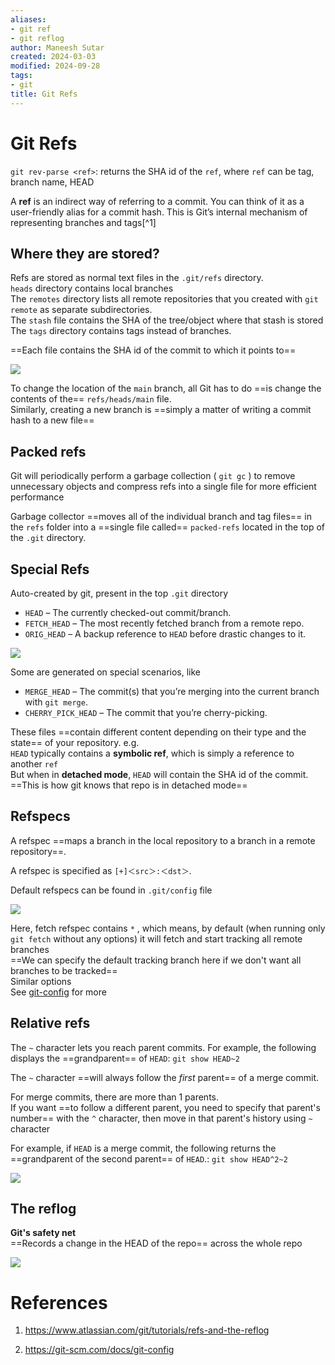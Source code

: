 ```yaml
---
aliases:
- git ref
- git reflog
author: Maneesh Sutar
created: 2024-03-03
modified: 2024-09-28
tags:
- git
title: Git Refs
---
```


# Git Refs

`git rev-parse <ref>`: returns the SHA id of the `ref`, where `ref` can be tag, branch name, HEAD

A **ref** is an indirect way of referring to a commit. You can think of it as a user-friendly alias for a commit hash. This is Git’s internal mechanism of representing branches and tags[^1]

## Where they are stored?

Refs are stored as normal text files in the `.git/refs` directory.  
`heads` directory contains local branches  
The `remotes` directory lists all remote repositories that you created with `git remote` as separate subdirectories.  
The `stash` file contains the SHA of the tree/object where that stash is stored  
The `tags` directory contains tags instead of branches.

==Each file contains the SHA id of the commit to which it points to==

![](Artifacts/git_refs.png)

To change the location of the `main` branch, all Git has to do ==is change the contents of the== `refs/heads/main` file.  
Similarly, creating a new branch is ==simply a matter of writing a commit hash to a new file==

## Packed refs

Git will periodically perform a garbage collection ( `git gc` ) to remove unnecessary objects and compress refs into a single file for more efficient performance

Garbage collector ==moves all of the individual branch and tag files== in the `refs` folder into a ==single file called== `packed-refs` located in the top of the `.git` directory.

## Special Refs

Auto-created by git, present in the top `.git` directory

* `HEAD` – The currently checked-out commit/branch.
* `FETCH_HEAD` – The most recently fetched branch from a remote repo.
* `ORIG_HEAD` – A backup reference to `HEAD` before drastic changes to it.

![](Artifacts/git_special_refs.png)

Some are generated on special scenarios, like

* `MERGE_HEAD` – The commit(s) that you’re merging into the current branch with `git merge`.
* `CHERRY_PICK_HEAD` – The commit that you’re cherry-picking.

These files ==contain different content depending on their type and the state== of your repository. e.g.  
`HEAD` typically contains a **symbolic ref**, which is simply a reference to another `ref`  
But when in **detached mode**, `HEAD` will contain the SHA id of the commit. ==This is how git knows that repo is in detached mode==

## Refspecs

A refspec ==maps a branch in the local repository to a branch in a remote repository==.

A refspec is specified as `[+]＜src＞:＜dst＞`.

Default refspecs can be found in `.git/config` file

![](Artifacts/git_refs_1.png)

Here, fetch refspec contains `*` , which means, by default (when running only `git fetch` without any options) it will fetch and start tracking all remote branches  
==We can specify the default tracking branch here if we don't want all branches to be tracked==  
Similar options  
See [git-config](https://git-scm.com/docs/git-config) for more

## Relative refs

The `~` character lets you reach parent commits. For example, the following displays the ==grandparent== of `HEAD`: `git show HEAD~2`

The `~` character ==will always follow the *first* parent== of a merge commit.

For merge commits, there are more than 1 parents.  
If you want ==to follow a different parent, you need to specify that parent's number== with the `^` character, then move in that parent's history using `~` character

For example, if `HEAD` is a merge commit, the following returns the ==grandparent of the second parent== of `HEAD`.: `git show HEAD^2~2`

![](Artifacts/git_parents.png)

## The reflog

**Git's safety net**  
==Records a change in the HEAD of the repo== across the whole repo

![](Artifacts/git_reflog.png)

# References

1. <https://www.atlassian.com/git/tutorials/refs-and-the-reflog>

1. <https://git-scm.com/docs/git-config>
